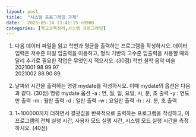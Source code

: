 ```yaml
---
layout: post
title:  "시스템 프로그래밍 과제"
date:   2025-05-14 13:41:15 +0900
categories: [학교과목정리,시스템 프로그래밍]
---
```



1. 다음 데이터 파일을 읽고 학번과 평균을 출력하는 프로그램을 작성하시오. 데이터 입력은 저수준 파일 입출력을 이용하고, 형식 기반의 고수준 입출력을 사용할 때와 달리 추가로 필요한 작업은 무엇인지 적으시오. (30점) 
학번     철학 음악 미술	
2021001 98	99	97	
2021002 88	90	89	

2. 날짜와 시간을 출력하는 명령 mydate를 작성하시오. 이때 mydate의 옵션은 다음과 같다. (30점)
   명령	   mydate
   옵션	   -a : 연, 월, 일, 요일, 시, 분, 초 출력       -y : 연도만 출력
	   -m : 월만 출력				-d : 일만 출력
	   -w : 요일만 출력				-h : 시. 분, 초 출력

3. 1~100000까지 더하면서 결괏값을 반복적으로 출력하는 프로그램을 작성하고, 이 프로그램의 전체 실행 시간, 사용자 모드 실행 시간, 시스템 모드 실행 시간을 측정하시오. (40점)


```c++


```

